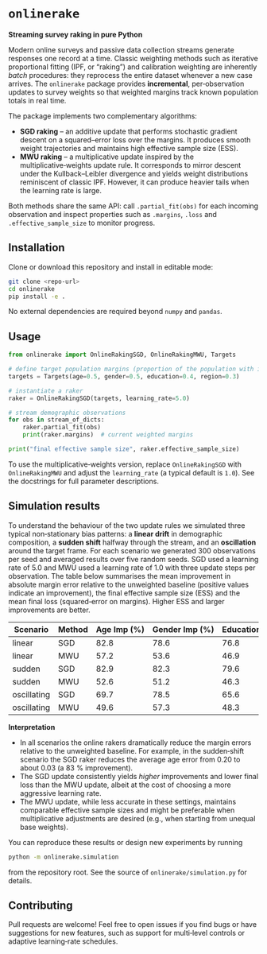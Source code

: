 # `onlinerake`

**Streaming survey raking in pure Python**

Modern online surveys and passive data collection streams generate
responses one record at a time.  Classic weighting methods such as
iterative proportional fitting (IPF, or “raking”) and calibration
weighting are inherently *batch* procedures: they reprocess the entire
dataset whenever a new case arrives.  The `onlinerake` package
provides **incremental**, per‑observation updates to survey weights so
that weighted margins track known population totals in real time.

The package implements two complementary algorithms:

* **SGD raking** – an additive update that performs stochastic
  gradient descent on a squared–error loss over the margins.  It
  produces smooth weight trajectories and maintains high effective
  sample size (ESS).
* **MWU raking** – a multiplicative update inspired by the
  multiplicative‑weights update rule.  It corresponds to mirror
  descent under the Kullback–Leibler divergence and yields weight
  distributions reminiscent of classic IPF.  However, it can produce
  heavier tails when the learning rate is large.

Both methods share the same API: call `.partial_fit(obs)` for each
incoming observation and inspect properties such as `.margins`, `.loss`
and `.effective_sample_size` to monitor progress.

## Installation

Clone or download this repository and install in editable mode:

```bash
git clone <repo-url>
cd onlinerake
pip install -e .
```

No external dependencies are required beyond `numpy` and `pandas`.

## Usage

```python
from onlinerake import OnlineRakingSGD, OnlineRakingMWU, Targets

# define target population margins (proportion of the population with indicator = 1)
targets = Targets(age=0.5, gender=0.5, education=0.4, region=0.3)

# instantiate a raker
raker = OnlineRakingSGD(targets, learning_rate=5.0)

# stream demographic observations
for obs in stream_of_dicts:
    raker.partial_fit(obs)
    print(raker.margins)  # current weighted margins

print("final effective sample size", raker.effective_sample_size)
```

To use the multiplicative‑weights version, replace
`OnlineRakingSGD` with `OnlineRakingMWU` and adjust the
`learning_rate` (a typical default is `1.0`).  See the docstrings
for full parameter descriptions.

## Simulation results

To understand the behaviour of the two update rules we simulated
three typical non‑stationary bias patterns: a **linear drift** in
demographic composition, a **sudden shift** halfway through the stream,
and an **oscillation** around the target frame.  For each scenario we
generated 300 observations per seed and averaged results over five
random seeds.  SGD used a learning rate of 5.0 and MWU used a
learning rate of 1.0 with three update steps per observation.  The
table below summarises the mean improvement in absolute margin error
relative to the unweighted baseline (positive values indicate an
improvement), the final effective sample size (ESS) and the mean final
loss (squared‑error on margins).  Higher ESS and larger improvements
are better.

| Scenario | Method | Age Imp (%) | Gender Imp (%) | Education Imp (%) | Region Imp (%) | Overall Imp (%) | Final ESS | Final Loss |
|---------|--------|-------------|---------------|------------------|---------------|----------------|---------:|-----------:|
| linear | SGD | 82.8 | 78.6 | 76.8 | 67.5 | 77.0 | 251.8 | 0.00147 |
| linear | MWU | 57.2 | 53.6 | 46.9 | 34.6 | 48.8 | 240.9 | 0.00676 |
| sudden | SGD | 82.9 | 82.3 | 79.6 | 63.5 | 79.5 | 225.5 | 0.00102 |
| sudden | MWU | 52.6 | 51.2 | 46.3 | 26.3 | 47.3 | 175.9 | 0.01235 |
| oscillating | SGD | 69.7 | 78.5 | 65.6 | 72.0 | 72.2 | 278.7 | 0.00023 |
| oscillating | MWU | 49.6 | 57.3 | 48.3 | 50.1 | 52.0 | 276.0 | 0.00048 |

**Interpretation**

* In all scenarios the online rakers dramatically reduce the margin
  errors relative to the unweighted baseline.  For example, in the
  sudden‑shift scenario the SGD raker reduces the average age error
  from 0.20 to about 0.03 (a 83 % improvement).
* The SGD update consistently yields *higher* improvements and lower
  final loss than the MWU update, albeit at the cost of choosing a
  more aggressive learning rate.
* The MWU update, while less accurate in these settings, maintains
  comparable effective sample sizes and might be preferable when
  multiplicative adjustments are desired (e.g., when starting from
  unequal base weights).

You can reproduce these results or design new experiments by running

```bash
python -m onlinerake.simulation
```

from the repository root.  See the source of
`onlinerake/simulation.py` for details.

## Contributing

Pull requests are welcome!  Feel free to open issues if you find bugs
or have suggestions for new features, such as support for multi‑level
controls or adaptive learning‑rate schedules.